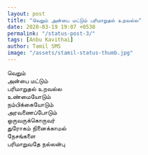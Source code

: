 ```yaml
---
layout: post
title: "வெறும் அன்பை மட்டும் பரிமாறுதல் உறவல்ல"
date: 2020-03-19 19:07 +0530
permalink: "/status-post-3/"
tags: [Anbu Kavithai]
author: Tamil SMS
image: "/assets/stamil-status-thumb.jpg"
---
```


வெறும்  
அன்பை மட்டும்  
பரிமாறுதல் உறவல்ல  
உண்மையோடும்  
நம்பிக்கையோடும்  
அரவணைப்போடும்  
ஒருவருக்கொருவர்  
துரோகம் நினைக்காமல்  
நேசங்களை  
பரிமாறுவதே நல்லன்பு

